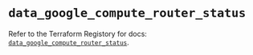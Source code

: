# `data_google_compute_router_status`

Refer to the Terraform Registory for docs: [`data_google_compute_router_status`](https://registry.terraform.io/providers/hashicorp/google-beta/4.62.1/docs/data-sources/google_compute_router_status).
